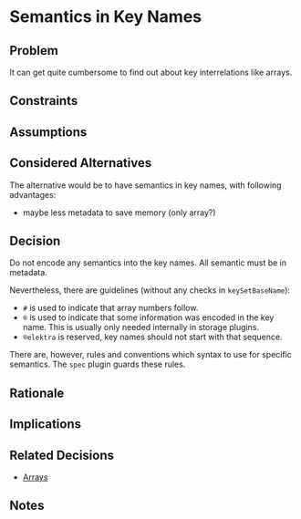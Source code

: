 # Semantics in Key Names

## Problem

It can get quite cumbersome to find out about key interrelations like arrays.

## Constraints

## Assumptions

## Considered Alternatives

The alternative would be to have semantics in key names, with following advantages:

- maybe less metadata to save memory (only array?)

## Decision

Do not encode any semantics into the key names.
All semantic must be in metadata.

Nevertheless, there are guidelines (without any checks in `keySetBaseName`):

- `#` is used to indicate that array numbers follow.
- `®` is used to indicate that some information was encoded in the key name.
  This is usually only needed internally in storage plugins.
- `®elektra` is reserved, key names should not start with that sequence.

There are, however, rules and conventions which syntax to use for specific semantics.
The `spec` plugin guards these rules.

## Rationale

## Implications

## Related Decisions

- [Arrays](array.md)

## Notes
